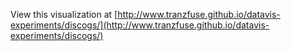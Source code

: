 View this visualization at [http://www.tranzfuse.github.io/datavis-experiments/discogs/](http://www.tranzfuse.github.io/datavis-experiments/discogs/)
